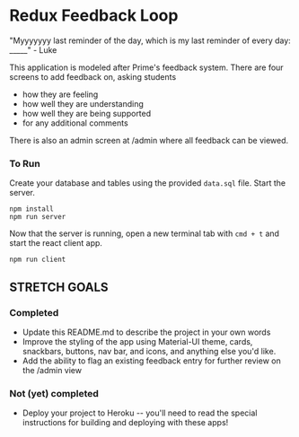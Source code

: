 # Redux Feedback Loop

"Myyyyyyy last reminder of the day, which is my last reminder of every day: _____" - Luke

This application is modeled after Prime's feedback system. There are four screens to add feedback on, asking students 
- how they are feeling
- how well they are understanding
- how well they are being supported
- for any additional comments

There is also an admin screen at /admin where all feedback can be viewed. 

### To Run

Create your database and tables using the provided `data.sql` file. Start the server.

```
npm install
npm run server
```

Now that the server is running, open a new terminal tab with `cmd + t` and start the react client app.

```
npm run client
```

## STRETCH GOALS

### Completed
- Update this README.md to describe the project in your own words
- Improve the styling of the app using Material-UI theme, cards, snackbars, buttons, nav bar, and icons, and anything else you'd like.
- Add the ability to flag an existing feedback entry for further review on the /admin view

### Not (yet) completed
- Deploy your project to Heroku -- you'll need to read the special instructions for building and deploying with these apps! 
